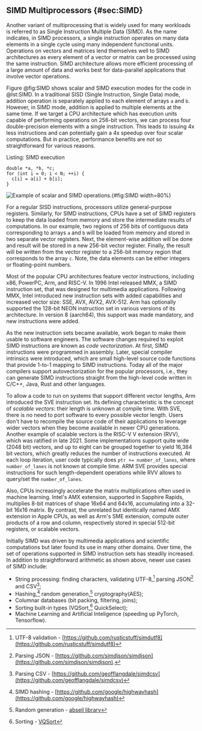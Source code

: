 ## SIMD Multiprocessors {#sec:SIMD}

Another variant of multiprocessing that is widely used for many workloads is referred to as Single Instruction Multiple Data (SIMD). As the name indicates, in SIMD processors, a single instruction operates on many data elements in a single cycle using many independent functional units. Operations on vectors and matrices lend themselves well to SIMD architectures as every element of a vector or matrix can be processed using the same instruction. SIMD architecture allows more efficient processing of a large amount of data and works best for data-parallel applications that involve vector operations.

Figure @fig:SIMD shows scalar and SIMD execution modes for the code in @lst:SIMD. In a traditional SISD (Single Instruction, Single Data) mode, addition operation is separately applied to each element of arrays `a` and `b`. However, in SIMD mode, addition is applied to multiple elements at the same time. If we target a CPU architecture which has execution units capable of performing operations on 256-bit vectors, we can process four double-precision elements with a single instruction. This leads to issuing 4x less instructions and can potentially gain a 4x speedup over four scalar computations. But in practice, performance benefits are not so straightforward for various reasons.

Listing: SIMD execution

~~~~ {#lst:SIMD .cpp}
double *a, *b, *c;
for (int i = 0; i < N; ++i) {
  c[i] = a[i] + b[i];
}
~~~~~~~~~~~~~~~~~~~~~~~~~~~~~~~~~~~~~~~~~~~~~~~~~

![Example of scalar and SIMD operations.](../../img/uarch/SIMD.png){#fig:SIMD width=80%}

For a regular SISD instructions, processors utilize general-purpose registers. Similarly, for SIMD instructions, CPUs have a set of SIMD registers to keep the data loaded from memory and store the intermediate results of computations. In our example, two regions of 256 bits of contiguous data corresponding to arrays `a` and `b` will be loaded from memory and stored in two separate vector registers. Next, the element-wise addition will be done and result will be stored in a new 256-bit vector register. Finally, the result will be written from the vector register to a 256-bit memory region that corresponds to the array `c`. Note, the data elements can be either integers or floating-point numbers.

Most of the popular CPU architectures feature vector instructions, including x86, PowerPC, Arm, and RISC-V. In 1996 Intel released MMX, a SIMD instruction set, that was designed for multimedia applications. Following MMX, Intel introduced new instruction sets with added capabilities and increased vector size: SSE, AVX, AVX2, AVX-512. Arm has optionally supported the 128-bit NEON instruction set in various versions of its architecture. In version 8 (aarch64), this support was made mandatory, and new instructions were added.

As the new instruction sets became available, work began to make them usable to software engineers. The software changes required to exploit SIMD instructions are known as *code vectorization*. At first, SIMD instructions were programmed in assembly. Later, special compiler intrinsics were introduced, which are small high-level source code functions that provide 1-to-1 mapping to SIMD instructions. Today all of the major compilers support autovectorization for the popular processors, i.e., they can generate SIMD instructions straight from the high-level code written in C/C++, Java, Rust and other languages.

To allow a code to run on systems that support different vector lengths, Arm introduced the SVE instruction set. Its defining characteristic is the concept of *scalable vectors*: their length is unknown at compile time. With SVE, there is no need to port software to every possible vector length. Users don't have to recompile the source code of their applications to leverage wider vectors when they become available in newer CPU generations. Another example of scalable vectors is the RISC-V V extension (RVV), which was ratified in late 2021. Some implementations support quite wide (2048 bit) vectors, and up to eight can be grouped together to yield 16,384 bit vectors, which greatly reduces the number of instructions executed. At each loop iteration, user code typically does `ptr += number_of_lanes`, where `number_of_lanes` is not known at compile time. ARM SVE provides special instructions for such length-dependent operations while RVV allows to query/set the `number_of_lanes`.

Also, CPUs increasingly accelerate the matrix multiplications often used in machine learning. Intel's AMX extension, supported in Sapphire Rapids, multiplies 8-bit matrices of shape 16x64 and 64x16, accumulating into a 32-bit 16x16 matrix. By contrast, the unrelated but identically named AMX extension in Apple CPUs, as well as Arm's SME extension, compute outer products of a row and column, respectively stored in special 512-bit registers, or scalable vectors.

Initially SIMD was driven by multimedia applications and scientific computations but later found its use in many other domains. Over time, the set of operations supported in SIMD instruction sets has steadily increased. In addition to straightforward arithmetic as shown above, newer use cases of SIMD include:

- String processing: finding characters, validating UTF-8,[^1] parsing JSON[^2] and CSV[^3];
- Hashing,[^4] random generation,[^5] cryptography(AES);
- Columnar databases (bit packing, filtering, joins);
- Sorting built-in types (VQSort,[^6] QuickSelect);
- Machine Learning and Artificial Inteligence (speeding up PyTorch, Tensorflow).

[^1]: UTF-8 validation - [https://github.com/rusticstuff/simdutf8](https://github.com/rusticstuff/simdutf8)
[^2]: Parsing JSON - [https://github.com/simdjson/simdjson](https://github.com/simdjson/simdjson).
[^3]: Parsing CSV - [https://github.com/geofflangdale/simdcsv](https://github.com/geofflangdale/simdcsv)
[^4]: SIMD hashing - [https://github.com/google/highwayhash](https://github.com/google/highwayhash)
[^5]: Random generation - [abseil library](https://github.com/abseil/abseil-cpp/blob/master/absl/random/internal/randen.h)
[^6]: Sorting - [VQSort](https://github.com/google/highway/tree/master/hwy/contrib/sort)
